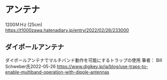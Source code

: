 # アンテナ

1200ＭＨz (25cm)
https://t1000zawa.hatenadiary.jp/entry/2022/02/26/233000

## ダイポールアンテナ
ダイポールアンテナでマルチバンド動作を可能にするトラップの使用
筆者： Bill Schweber氏2022-05-26
https://www.digikey.jp/ja/blog/use-traps-to-enable-multiband-operation-with-dipole-antennas



